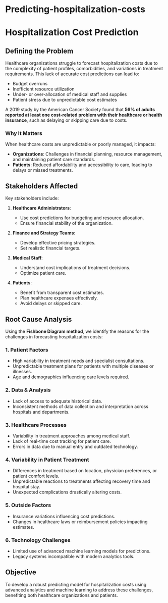 # Predicting-hospitalization-costs
# **Hospitalization Cost Prediction**

## **Defining the Problem**
Healthcare organizations struggle to forecast hospitalization costs due to the complexity of patient profiles, comorbidities, and variations in treatment requirements. This lack of accurate cost predictions can lead to:

- Budget overruns
- Inefficient resource utilization
- Under- or over-allocation of medical staff and supplies
- Patient stress due to unpredictable cost estimates

A 2019 study by the American Cancer Society found that **56% of adults reported at least one cost-related problem with their healthcare or health insurance**, such as delaying or skipping care due to costs. 

### **Why It Matters**
When healthcare costs are unpredictable or poorly managed, it impacts:
- **Organizations**: Challenges in financial planning, resource management, and maintaining patient care standards.
- **Patients**: Reduced affordability and accessibility to care, leading to delays or missed treatments.

## **Stakeholders Affected**
Key stakeholders include:

1. **Healthcare Administrators**: 
   - Use cost predictions for budgeting and resource allocation.
   - Ensure financial stability of the organization.

2. **Finance and Strategy Teams**:
   - Develop effective pricing strategies.
   - Set realistic financial targets.

3. **Medical Staff**:
   - Understand cost implications of treatment decisions.
   - Optimize patient care.

4. **Patients**:
   - Benefit from transparent cost estimates.
   - Plan healthcare expenses effectively.
   - Avoid delays or skipped care.

## **Root Cause Analysis**
Using the **Fishbone Diagram method**, we identify the reasons for the challenges in forecasting hospitalization costs:

### **1. Patient Factors**
- High variability in treatment needs and specialist consultations.
- Unpredictable treatment plans for patients with multiple diseases or illnesses.
- Age and demographics influencing care levels required.

### **2. Data & Analysis**
- Lack of access to adequate historical data.
- Inconsistent methods of data collection and interpretation across hospitals and departments.

### **3. Healthcare Processes**
- Variability in treatment approaches among medical staff.
- Lack of real-time cost tracking for patient care.
- Errors in data due to manual entry and outdated technology.

### **4. Variability in Patient Treatment**
- Differences in treatment based on location, physician preferences, or patient comfort levels.
- Unpredictable reactions to treatments affecting recovery time and hospital stay.
- Unexpected complications drastically altering costs.

### **5. Outside Factors**
- Insurance variations influencing cost predictions.
- Changes in healthcare laws or reimbursement policies impacting estimates.

### **6. Technology Challenges**
- Limited use of advanced machine learning models for predictions.
- Legacy systems incompatible with modern analytics tools.

## **Objective**
To develop a robust predicting model for hospitalization costs using advanced analytics and machine learning to address these challenges, benefiting both healthcare organizations and patients.
